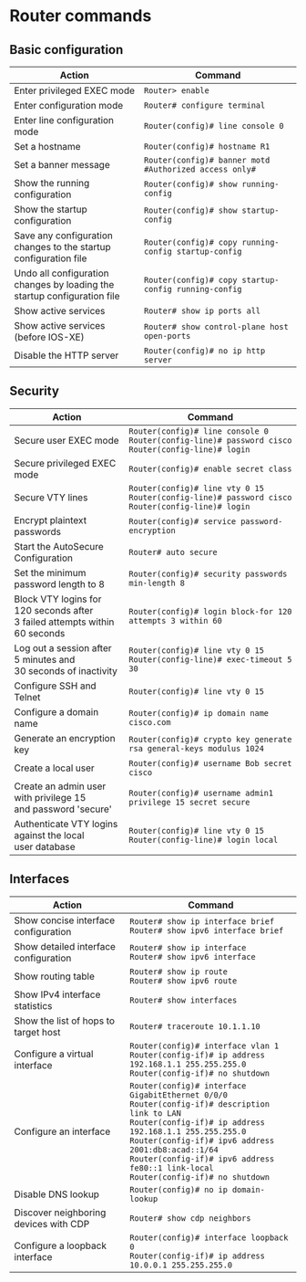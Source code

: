 # Router commands

## Basic configuration
| Action | Command |
|-|-|
| Enter privileged EXEC mode | `Router> enable` |
| Enter configuration mode | `Router# configure terminal` |
| Enter line configuration mode | `Router(config)# line console 0` |
| Set a hostname | `Router(config)# hostname R1` |
| Set a banner message | `Router(config)# banner motd #Authorized access only#` |
| Show the running configuration | `Router(config)# show running-config` |
| Show the startup configuration | `Router(config)# show startup-config` |
| Save any configuration changes to the startup<br>configuration file | `Router(config)# copy running-config startup-config` |
| Undo all configuration changes by loading the<br>startup configuration file | `Router(config)# copy startup-config running-config` |
| Show active services | `Router# show ip ports all` |
| Show active services (before IOS-XE) | `Router# show control-plane host open-ports` |
| Disable the HTTP server | `Router(config)# no ip http server` |

## Security
| Action | Command |
|-|-|
| Secure user EXEC mode | `Router(config)# line console 0`<br>`Router(config-line)# password cisco`<br>`Router(config-line)# login` |
| Secure privileged EXEC mode | `Router(config)# enable secret class` |
| Secure VTY lines | `Router(config)# line vty 0 15`<br>`Router(config-line)# password cisco`<br>`Router(config-line)# login` |
| Encrypt plaintext passwords | `Router(config)# service password-encryption` |
| Start the AutoSecure Configuration | `Router# auto secure` |
| Set the minimum password length to 8 | `Router(config)# security passwords min-length 8` |
| Block VTY logins for 120 seconds after<br>3 failed attempts within 60 seconds | `Router(config)# login block-for 120 attempts 3 within 60` |
| Log out a session after 5 minutes and<br>30 seconds of inactivity | `Router(config)# line vty 0 15`<br>`Router(config-line)# exec-timeout 5 30`|
| Configure SSH and Telnet | `Router(config)# line vty 0 15`<br>|`Router(config-line)# password cisco`<br>`Router(config-line)# transport input ssh telnet` |
| Configure a domain name | `Router(config)# ip domain name cisco.com` |
| Generate an encryption key | `Router(config)# crypto key generate rsa general-keys modulus 1024` |
| Create a local user | `Router(config)# username Bob secret cisco` |
| Create an admin user with privilege 15<br>and password 'secure' | `Router(config)# username admin1 privilege 15 secret secure` |
| Authenticate VTY logins against the local<br>user database | `Router(config)# line vty 0 15`<br>`Router(config-line)# login local` |

## Interfaces
| Action | Command |
|-|-|
| Show concise interface configuration | `Router# show ip interface brief`<br>`Router# show ipv6 interface brief` |
| Show detailed interface configuration | `Router# show ip interface`<br>`Router# show ipv6 interface` |
| Show routing table | `Router# show ip route`<br>`Router# show ipv6 route` |
| Show IPv4 interface statistics | `Router# show interfaces` |
| Show the list of hops to target host | `Router# traceroute 10.1.1.10` |
| Configure a virtual interface | `Router(config)# interface vlan 1`<br>`Router(config-if)# ip address 192.168.1.1 255.255.255.0`<br>`Router(config-if)# no shutdown` |
| Configure an interface | `Router(config)# interface GigabitEthernet 0/0/0`<br>`Router(config-if)# description link to LAN`<br>`Router(config-if)# ip address 192.168.1.1 255.255.255.0`<br>`Router(config-if)# ipv6 address 2001:db8:acad::1/64`<br>`Router(config-if)# ipv6 address fe80::1 link-local`<br>`Router(config-if)# no shutdown` |
| Disable DNS lookup | `Router(config)# no ip domain-lookup` |
| Discover neighboring devices with CDP | `Router# show cdp neighbors` |
| Configure a loopback interface | `Router(config)# interface loopback 0`<br>`Router(config-if)# ip address 10.0.0.1 255.255.255.0` |
